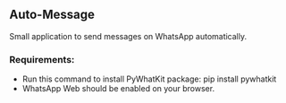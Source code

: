 ## Auto-Message
Small application to send messages on WhatsApp automatically.

### Requirements:
* Run this command to install PyWhatKit package: pip install pywhatkit
* WhatsApp Web should be enabled on your browser.
